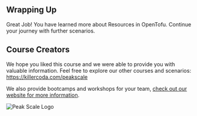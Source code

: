 ## Wrapping Up

Great Job! You have learned more about Resources in OpenTofu. Continue your journey with further scenarios.

## Course Creators

We hope you liked this course and we were able to provide you with valuable information. Feel free to explore our other
courses and scenarios: <https://killercoda.com/peakscale>

We also provide bootcamps and workshops for your
team, [check out our website for more information](https://peakscale.ch/en/services/).

![Peak Scale Logo](../../assets/logos/peakscale/logo-vertical.png)
